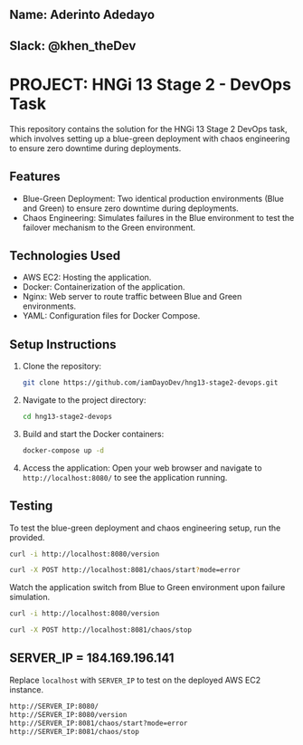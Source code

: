 ## Name: Aderinto Adedayo 
## Slack: @khen_theDev

# PROJECT: HNGi 13 Stage 2 - DevOps Task

This repository contains the solution for the HNGi 13 Stage 2 DevOps task, which involves setting up a blue-green deployment with chaos engineering to ensure zero downtime during deployments.

## Features
- Blue-Green Deployment: Two identical production environments (Blue and Green) to ensure zero downtime during deployments.
- Chaos Engineering: Simulates failures in the Blue environment to test the failover mechanism to the
    Green environment.

## Technologies Used
- AWS EC2: Hosting the application.
- Docker: Containerization of the application.
- Nginx: Web server to route traffic between Blue and Green environments.
- YAML: Configuration files for Docker Compose.

## Setup Instructions
1. Clone the repository:

   ```bash
   git clone https://github.com/iamDayoDev/hng13-stage2-devops.git
   ```

2. Navigate to the project directory:

   ```bash
   cd hng13-stage2-devops
   ```

3. Build and start the Docker containers:

    ```bash
    docker-compose up -d
    ```

4. Access the application:
   Open your web browser and navigate to `http://localhost:8080/` to see the application running.

## Testing
To test the blue-green deployment and chaos engineering setup, run the provided.

```bash
curl -i http://localhost:8080/version
```

```bash
curl -X POST http://localhost:8081/chaos/start?mode=error
```
Watch the application switch from Blue to Green environment upon failure simulation.

```bash
curl -i http://localhost:8080/version
```

```bash
curl -X POST http://localhost:8081/chaos/stop
```

## SERVER_IP = 184.169.196.141

Replace `localhost` with `SERVER_IP` to test on the deployed AWS EC2 instance.

```bash
http://SERVER_IP:8080/
http://SERVER_IP:8080/version
http://SERVER_IP:8081/chaos/start?mode=error
http://SERVER_IP:8081/chaos/stop
```